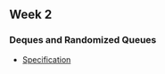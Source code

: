 ## Week 2

### Deques and Randomized Queues

- [Specification](https://coursera.cs.princeton.edu/algs4/assignments/queues/specification.php)
